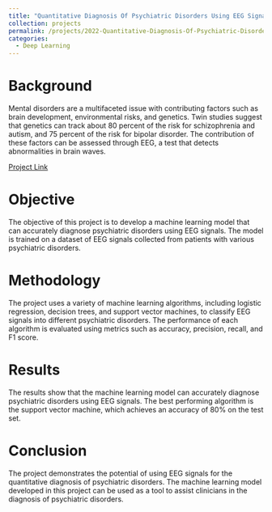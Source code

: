 ```yaml
---
title: "Quantitative Diagnosis Of Psychiatric Disorders Using EEG Signals"
collection: projects
permalink: /projects/2022-Quantitative-Diagnosis-Of-Psychiatric-Disorders-Using-EEG-Signals
categories:
  - Deep Learning
---
```


# Background
Mental disorders are a multifaceted issue with contributing factors such as brain development, environmental risks, and genetics. Twin studies suggest that genetics can track about 80 percent of the risk for schizophrenia and autism, and 75 percent of the risk for bipolar disorder. The contribution of these factors can be assessed through EEG, a test that detects abnormalities in brain waves.

[Project Link](https://wizaaard.github.io/SM2022-CS7641-Project/index.html)

# Objective
The objective of this project is to develop a machine learning model that can accurately diagnose psychiatric disorders using EEG signals. The model is trained on a dataset of EEG signals collected from patients with various psychiatric disorders.

# Methodology
The project uses a variety of machine learning algorithms, including logistic regression, decision trees, and support vector machines, to classify EEG signals into different psychiatric disorders. The performance of each algorithm is evaluated using metrics such as accuracy, precision, recall, and F1 score.

# Results
The results show that the machine learning model can accurately diagnose psychiatric disorders using EEG signals. The best performing algorithm is the support vector machine, which achieves an accuracy of 80% on the test set.

# Conclusion
The project demonstrates the potential of using EEG signals for the quantitative diagnosis of psychiatric disorders. The machine learning model developed in this project can be used as a tool to assist clinicians in the diagnosis of psychiatric disorders.
